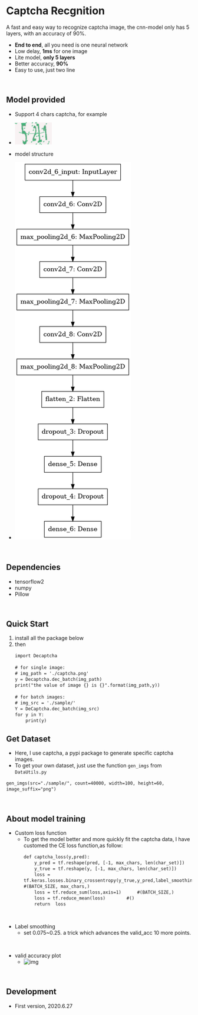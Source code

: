 # Captcha Recgnition
 A fast and easy way to recognize captcha image, the cnn-model only has 5 layers, with an accuracy of 90%.
- **End to end**, all you need is one neural network
- Low delay, **1ms** for one image
- Lite model, **only 5 layers**
- Better accuracy, **90%**
- Easy to use, just two line

</br>

## Model provided
-  Support 4 chars captcha, for example
 - ![img](./README_IMG/52l1.png)

-  model structure
 - ![img](./README_IMG/model.png) 

</br>

## Dependencies
- tensorflow2
- numpy 
- Pillow

</br>

## Quick Start
1. install all the package below
2. then
    ```
    import Decaptcha

    # for single image:
    # img_path = './captcha.png'
    y = Decaptcha.dec_batch(img_path)
    print("the value of image {} is {}".format(img_path,y))

    # for batch images:
    # img_src = './sample/'
    Y = DeCaptcha.dec_batch(img_src)
    for y in Y:
        print(y)

    ```
    
## Get Dataset
- Here, I use captcha, a pypi package to generate specific captcha images.
- To get your own dataset, just use the function ```gen_imgs``` from ```DataUtils.py```
```
gen_imgs(src="./sample/", count=40000, width=100, height=60, image_suffix="png")
```

</br>

## About model training
- Custom loss function
    - To get the model better and more quickly fit the captcha data, I have customed the CE loss function,as follow:
        ```
        def captcha_loss(y,pred):
            y_pred = tf.reshape(pred, [-1, max_chars, len(char_set)]) 
            y_true = tf.reshape(y, [-1, max_chars, len(char_set)]) 
            loss = tf.keras.losses.binary_crossentropy(y_true,y_pred,label_smoothing=0.1)   #(BATCH_SIZE, max_chars,)
            loss = tf.reduce_sum(loss,axis=1)      #(BATCH_SIZE,)
            loss = tf.reduce_mean(loss)        #()
            return  loss
        ```
    
</br>

- Label smoothing
    - set 0.075~0.25. a trick which advances the valid_acc 10 more points.

</br>

- valid accuracy plot
    - ![img](/home/dynmi/Documents/project/Captcha_Recgnition/README_IMG/ls20.png)

</br>

## Development
- First version, 2020.6.27

